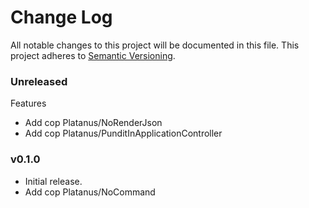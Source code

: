 # Change Log
All notable changes to this project will be documented in this file.
This project adheres to [Semantic Versioning](http://semver.org/).

### Unreleased

Features

* Add cop Platanus/NoRenderJson
* Add cop Platanus/PunditInApplicationController

### v0.1.0

* Initial release.
* Add cop Platanus/NoCommand
